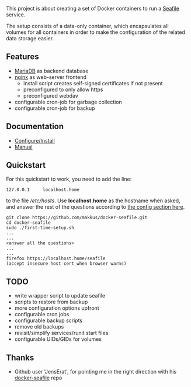 This project is about creating a set of Docker containers to run a [Seafile](http://seafile.com/en/home/) service.

The setup consists of a data-only container, which encapsulates all volumes for all containers in order to make the configuration of the related data storage easier. 

## Features

 - [MariaDB](https://mariadb.org/) as backend database
 - [nginx](http://nginx.org) as web-server frontend
   - install script creates self-signed certificates if not present
   - preconfigured to only allow https
   - preconfigured webdav
 - configurable cron-job for garbage collection
 - configurable cron-job for backup

## Documentation

 - [Configure/Install](https://github.com/makkus/docker-seafile/blob/master/Install.md)
 - [Manual](https://github.com/makkus/docker-seafile/blob/master/Manual.md)

## Quickstart

For this quickstart to work, you need to add the line:

    127.0.0.1     localhost.home
   
to the file */etc/hosts*. Use **localhost.home** as the hostname when asked, and answer the rest of the questions according to [the config section here](https://github.com/makkus/docker-seafile/blob/master/Install.md#first-run).

    git clone https://github.com/makkus/docker-seafile.git
    cd docker-seafile
    sudo ./first-time-setup.sh
    ...
    ...
    <answer all the questions>
    ...
    ...
    firefox https://localhost.home/seafile
    (accept insecure host cert when browser warns)

## TODO

 - write wrapper script to update seafile 
 - scripts to restore from backup
 - more configuration options upfront
 - configurable cron jobs
 - configurable backup scripts
 - remove old backups
 - revisit/simplify services/runit start files
 - configurable UIDs/GIDs for volumes

## Thanks

 - Github user 'JensErat', for pointing me in the right direction with his [docker-seafile](https://github.com/JensErat/docker-seafile) repo
